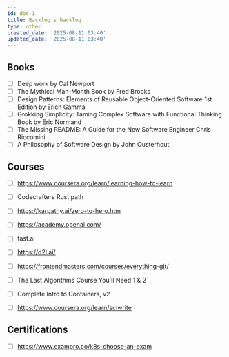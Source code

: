 ```yaml
---
id: doc-1
title: Backlog's backlog
type: other
created_date: '2025-08-11 03:40'
updated_date: '2025-08-11 03:40'
---
```

## Books
- [ ] Deep work by Cal Newport
- [ ] The Mythical Man-Month Book by Fred Brooks
- [ ] Design Patterns: Elements of Reusable Object-Oriented Software 1st Edition by Erich Gamma
- [ ] Grokking Simplicity: Taming Complex Software with Functional Thinking Book by Eric Normand
- [ ] The Missing README: A Guide for the New Software Engineer Chris Riccomini
- [ ] A Philosophy of Software Design by John Ousterhout

## Courses
- [ ] https://www.coursera.org/learn/learning-how-to-learn
- [ ] Codecrafters Rust path
- [ ] https://karpathy.ai/zero-to-hero.htm
- [ ] https://academy.openai.com/
- [ ] fast.ai
- [ ] https://d2l.ai/
- [ ] https://frontendmasters.com/courses/everything-git/
- [ ] The Last Algorithms Course You'll Need 1 & 2
- [ ] Complete Intro to Containers, v2
- [ ] https://www.coursera.org/learn/sciwrite


## Certifications
- [ ] https://www.exampro.co/k8s-choose-an-exam
